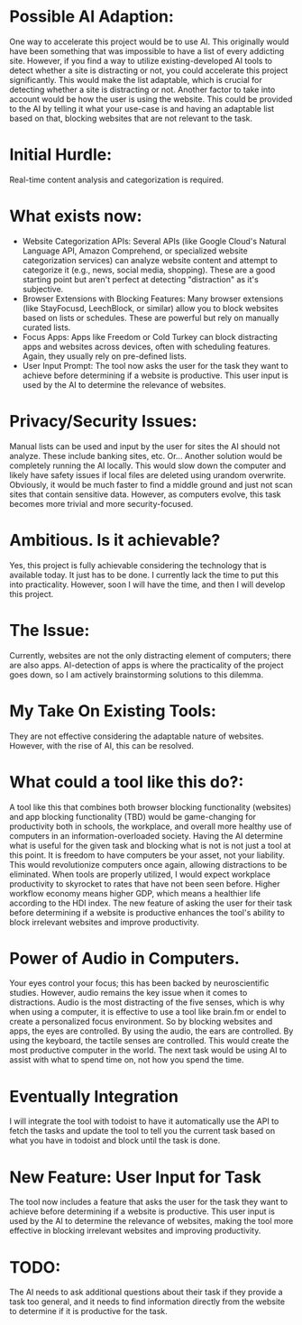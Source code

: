 # Possible AI Adaption:
One way to accelerate this project would be to use AI. This originally would have been something that was impossible to have a list of every addicting site. However, if you find a way to utilize existing-developed AI tools to detect whether a site is distracting or not, you could accelerate this project significantly. This would make the list adaptable, which is crucial for detecting whether a site is distracting or not. Another factor to take into account would be how the user is using the website. This could be provided to the AI by telling it what your use-case is and having an adaptable list based on that, blocking websites that are not relevant to the task.

# Initial Hurdle:
Real-time content analysis and categorization is required.

# What exists now:

* Website Categorization APIs: Several APIs (like Google Cloud's Natural Language API, Amazon Comprehend, or specialized website categorization services) can analyze website content and attempt to categorize it (e.g., news, social media, shopping). These are a good starting point but aren't perfect at detecting "distraction" as it's subjective.
* Browser Extensions with Blocking Features: Many browser extensions (like StayFocusd, LeechBlock, or similar) allow you to block websites based on lists or schedules. These are powerful but rely on manually curated lists.
* Focus Apps: Apps like Freedom or Cold Turkey can block distracting apps and websites across devices, often with scheduling features. Again, they usually rely on pre-defined lists.
* User Input Prompt: The tool now asks the user for the task they want to achieve before determining if a website is productive. This user input is used by the AI to determine the relevance of websites.

# Privacy/Security Issues:
Manual lists can be used and input by the user for sites the AI should not analyze. These include banking sites, etc. Or... Another solution would be completely running the AI locally. This would slow down the computer and likely have safety issues if local files are deleted using urandom overwrite. Obviously, it would be much faster to find a middle ground and just not scan sites that contain sensitive data. However, as computers evolve, this task becomes more trivial and more security-focused.

# Ambitious. Is it achievable?

Yes, this project is fully achievable considering the technology that is available today. It just has to be done. I currently lack the time to put this into practicality. However, soon I will have the time, and then I will develop this project.

# The Issue:
Currently, websites are not the only distracting element of computers; there are also apps. AI-detection of apps is where the practicality of the project goes down, so I am actively brainstorming solutions to this dilemma.

# My Take On Existing Tools:
They are not effective considering the adaptable nature of websites. However, with the rise of AI, this can be resolved.

# What could a tool like this do?:

A tool like this that combines both browser blocking functionality (websites) and app blocking functionality (TBD) would be game-changing for productivity both in schools, the workplace, and overall more healthy use of computers in an information-overloaded society. Having the AI determine what is useful for the given task and blocking what is not is not just a tool at this point. It is freedom to have computers be your asset, not your liability. This would revolutionize computers once again, allowing distractions to be eliminated. When tools are properly utilized, I would expect workplace productivity to skyrocket to rates that have not been seen before. Higher workflow economy means higher GDP, which means a healthier life according to the HDI index. The new feature of asking the user for their task before determining if a website is productive enhances the tool's ability to block irrelevant websites and improve productivity.

# Power of Audio in Computers.

Your eyes control your focus; this has been backed by neuroscientific studies. However, audio remains the key issue when it comes to distractions. Audio is the most distracting of the five senses, which is why when using a computer, it is effective to use a tool like brain.fm or endel to create a personalized focus environment. So by blocking websites and apps, the eyes are controlled. By using the audio, the ears are controlled. By using the keyboard, the tactile senses are controlled. This would create the most productive computer in the world. The next task would be using AI to assist with what to spend time on, not how you spend the time.

# Eventually Integration

I will integrate the tool with todoist to have it automatically use the API to fetch the tasks and update the tool to tell you the current task based on what you have in todoist and block until the task is done.

# New Feature: User Input for Task

The tool now includes a feature that asks the user for the task they want to achieve before determining if a website is productive. This user input is used by the AI to determine the relevance of websites, making the tool more effective in blocking irrelevant websites and improving productivity.

# TODO:
The AI needs to ask additional questions about their task if they provide a task too general, and it needs to find information directly from the website to determine if it is productive for the task.
